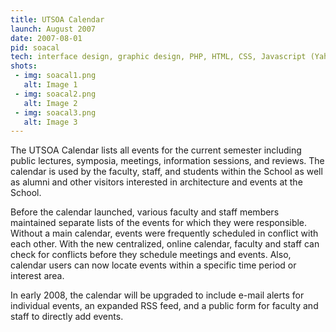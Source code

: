 ```yaml
---
title: UTSOA Calendar
launch: August 2007
date: 2007-08-01
pid: soacal
tech: interface design, graphic design, PHP, HTML, CSS, Javascript (Yahoo! User Interface Library and Prototype), MySQL database design and development, site architecture
shots:
 - img: soacal1.png
   alt: Image 1
 - img: soacal2.png
   alt: Image 2
 - img: soacal3.png
   alt: Image 3
---
```

The UTSOA Calendar lists all events for the current semester including public lectures, symposia, meetings, information sessions, and reviews. The calendar is used by the faculty, staff, and students within the School as well as alumni and other visitors interested in architecture and events at the School.

<p>Before the calendar launched, various faculty and staff members maintained separate lists of the events for which they were responsible. Without a main calendar, events were frequently scheduled in conflict with each other. With the new centralized, online calendar, faculty and staff can check for conflicts before they schedule meetings and events. Also, calendar users can now locate events within a specific time period or interest area.

In early 2008, the calendar will be upgraded to include e-mail alerts for individual events, an expanded RSS feed, and a public form for faculty and staff to directly add events.
